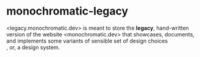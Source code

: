 # monochromatic-legacy

<legacy.monochromatic.dev> is meant to store the **legacy**, hand-written version of the website <monochromatic.dev> that showcases, documents, and implements some variants of sensible set of design choices<br>,
or, a design system.
